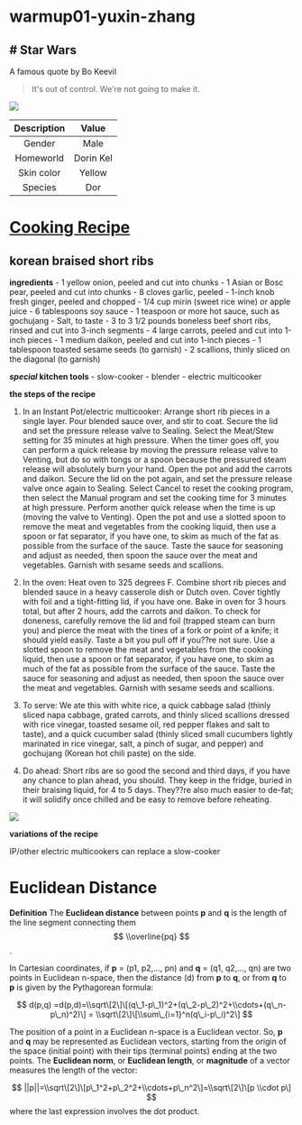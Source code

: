 warmup01-yuxin-zhang
================

\# Star Wars
------------

A famous quote by Bo Keevil

> It's out of control. We're not going to make it.

![](https://vignette.wikia.nocookie.net/starwars/images/3/31/SWResistance-BoKeevil.jpeg/revision/latest?cb=20180914194242)

| Description |   Value   |
|:-----------:|:---------:|
|    Gender   |    Male   |
|  Homeworld  | Dorin Kel |
|  Skin color |   Yellow  |
|   Species   |    Dor    |

[Cooking Recipe](https://smittenkitchen.com/2018/02/korean-braised-short-ribs/)
===============================================================================

korean braised short ribs
-------------------------

**ingredients** - 1 yellow onion, peeled and cut into chunks - 1 Asian or Bosc pear, peeled and cut into chunks - 8 cloves garlic, peeled - 1-inch knob fresh ginger, peeled and chopped - 1/4 cup mirin (sweet rice wine) or apple juice - 6 tablespoons soy sauce - 1 teaspoon or more hot sauce, such as gochujang - Salt, to taste - 3 to 3 1/2 pounds boneless beef short ribs, rinsed and cut into 3-inch segments - 4 large carrots, peeled and cut into 1-inch pieces - 1 medium daikon, peeled and cut into 1-inch pieces - 1 tablespoon toasted sesame seeds (to garnish) - 2 scallions, thinly sliced on the diagonal (to garnish)

***special* kitchen tools** - slow-cooker - blender - electric multicooker

**the steps of the recipe**

1.  In an Instant Pot/electric multicooker: Arrange short rib pieces in a single layer. Pour blended sauce over, and stir to coat. Secure the lid and set the pressure release valve to Sealing. Select the Meat/Stew setting for 35 minutes at high pressure. When the timer goes off, you can perform a quick release by moving the pressure release valve to Venting, but do so with tongs or a spoon because the pressured steam release will absolutely burn your hand. Open the pot and add the carrots and daikon. Secure the lid on the pot again, and set the pressure release valve once again to Sealing. Select Cancel to reset the cooking program, then select the Manual program and set the cooking time for 3 minutes at high pressure. Perform another quick release when the time is up (moving the valve to Venting). Open the pot and use a slotted spoon to remove the meat and vegetables from the cooking liquid, then use a spoon or fat separator, if you have one, to skim as much of the fat as possible from the surface of the sauce. Taste the sauce for seasoning and adjust as needed, then spoon the sauce over the meat and vegetables. Garnish with sesame seeds and scallions.

2.  In the oven: Heat oven to 325 degrees F. Combine short rib pieces and blended sauce in a heavy casserole dish or Dutch oven. Cover tightly with foil and a tight-fitting lid, if you have one. Bake in oven for 3 hours total, but after 2 hours, add the carrots and daikon. To check for doneness, carefully remove the lid and foil (trapped steam can burn you) and pierce the meat with the tines of a fork or point of a knife; it should yield easily. Taste a bit you pull off if you??re not sure. Use a slotted spoon to remove the meat and vegetables from the cooking liquid, then use a spoon or fat separator, if you have one, to skim as much of the fat as possible from the surface of the sauce. Taste the sauce for seasoning and adjust as needed, then spoon the sauce over the meat and vegetables. Garnish with sesame seeds and scallions.

3.  To serve: We ate this with white rice, a quick cabbage salad (thinly sliced napa cabbage, grated carrots, and thinly sliced scallions dressed with rice vinegar, toasted sesame oil, red pepper flakes and salt to taste), and a quick cucumber salad (thinly sliced small cucumbers lightly marinated in rice vinegar, salt, a pinch of sugar, and pepper) and gochujang (Korean hot chili paste) on the side.

4.  Do ahead: Short ribs are so good the second and third days, if you have any chance to plan ahead, you should. They keep in the fridge, buried in their braising liquid, for 4 to 5 days. They??re also much easier to de-fat; it will solidify once chilled and be easy to remove before reheating.

![](https://smittenkitchendotcom.files.wordpress.com/2018/02/korean-braised-short-ribs.jpg?w=750)

**variations of the recipe**<br/>

IP/other electric multicookers can replace a slow-cooker

Euclidean Distance
==================

**Definition** The **Euclidean distance** between points **p** and **q** is the length of the line segment connecting them
$$
\\overline{pq}
$$
.

In Cartesian coordinates, if **p** = (p1, p2,..., pn) and **q** = (q1, q2,..., qn) are two points in Euclidean n-space, then the distance (d) from **p** to **q**, or from **q** to **p** is given by the Pythagorean formula:

$$
d(p,q) =d(p,d)=\\sqrt\[2\]\[(q\_1-p\_1)^2+(q\_2-p\_2)^2+\\cdots+(q\_n-p\_n)^2)\]
= \\sqrt\[2\]\[\\sum\_{i=1}^n(q\_i-p\_i)^2\] 
$$

The position of a point in a Euclidean n-space is a Euclidean vector. So, **p** and **q** may be represented as Euclidean vectors, starting from the origin of the space (initial point) with their tips (terminal points) ending at the two points. The **Euclidean norm**, or **Euclidean length**, or **magnitude** of a vector measures the length of the vector:

$$
||p||=\\sqrt\[2\]\[p\_1^2+p\_2^2+\\cdots+p\_n^2\]=\\sqrt\[2\]\[p \\cdot p\]
$$
 where the last expression involves the dot product.
